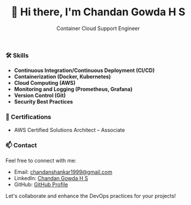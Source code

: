 <div align="center">
  <h1>👋 Hi there, I'm Chandan Gowda H S</h1>
  <p>Container Cloud Support Engineer</p>
  <br>
</div>

### 🛠️ Skills

- **Continuous Integration/Continuous Deployment (CI/CD)**
- **Containerization (Docker, Kubernetes)**
- **Cloud Computing (AWS)**
- **Monitoring and Logging (Prometheus, Grafana)**
- **Version Control (Git)**
- **Security Best Practices**

### 📜 Certifications

- AWS Certified Solutions Architect – Associate 

### 📫 Contact

Feel free to connect with me:

- Email: chandanshankar1999@gmail.com
- LinkedIn: [Chandan Gowda H S](www.linkedin.com/in/chandan-gowda-h-s-a574431a1)
- GitHub: [GitHub Profile](https://github.com/Chandangowdashankar)

Let's collaborate and enhance the DevOps practices for your projects!
